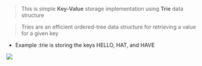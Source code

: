 ﻿>This is simple **Key-Value** storage implementation using **Trie** data structure

>Tries are an efficient ordered-tree data structure for retrieving a value for a given key
- Example :trie is storing the keys HELLO, HAT, and HAVE

![](C:\Users\GoBa\RiderProjects\KeyValueStorage\Pictures\trie.svg)